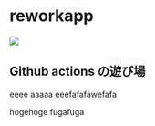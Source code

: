 # reworkapp
![](https://github.com/horsewin/reworkapp/workflows/CI/badge.svg)

## Github actions の遊び場
eeee
aaaaa
eeefafafawefafa

hogehoge
fugafuga
